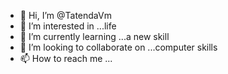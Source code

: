 - 👋 Hi, I’m @TatendaVm
- 👀 I’m interested in ...life
- 🌱 I’m currently learning ...a new skill
- 💞️ I’m looking to collaborate on ...computer skills
- 📫 How to reach me ...

<!---
TatendaVm/TatendaVm is a ✨ special ✨ repository because its `README.md` (this file) appears on your GitHub profile.
You can click the Preview link to take a look at your changes.
--->
